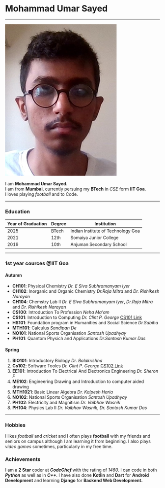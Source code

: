 

Mohammad Umar Sayed
===================

* * *

![Image](../img.jpg)

I am **Mohammad Umar Sayed.**  
I am from **Mumbai**, currently persuing my **BTech** in _CSE_ form **IIT Goa**.  
I loves playing _football_ and to Code.

* * *

### Education

| Year of Graduation | Degree | Institution |
| ------------------ | ------ | ----------- |
| 2025 | BTech  | Indian Institute of Technology Goa |
| 2021 | 12th | Somaiya Junior College |
| 2019 | 10th | Anjuman Secondary School |

* * *

### 1st year cources @IIT Goa

#### Autumn

*   **CH101**: Physical Chemistry _Dr. E Siva Subhramanyam Iyer_
*   **CH102**: Inorganic and Organic Chemistry _Dr.Raja Mitra_ and _Dr. Rishikesh Narayan_
*   **CH104**: Chemstry Lab II _Dr. E Siva Subhramanyam Iyer_, _Dr.Raja Mitra_ and _Dr. Rishikesh Narayan_
*   **CS100**: Introduction To Profession _Neha Ma'am_
*   **CS101**: Introduction to Computing _Dr. Clint P. George_ [CS101 Link](https://clintpgeorge.github.io/cs-101/autumn-2021/)
*   **HS101**: Foundation program in Humanities and Social Science _Dr.Sabiha_
*   **MTH101**: Calculus _Sandipan De_
*   **NO101**: National Sports Organisation _Santosh Upadhyay_
*   **PH101**: Quantom Physich and Applications _Dr.Santosh Kumar Das_

#### Spring

1.  **BIO101**: Introductory Biology _Dr. Balakrishna_
2.  **Cs102**: Software Tooles _Dr. Clint P. George_ [CS102 Link](https://clintpgeorge.github.io/cs-101/autumn-2021/)
3.  **EE101**: Introduction To Electrical And Electronics Engineering _Dr. Sheron F_
4.  **ME102**: Engineering Drawing and Introduction to computer aided drawing
5.  **MTH1021**: Basic Linear Algebra _Dr. Kalpesh Haria_
6.  **NO102**: National Sports Organisation _Santosh Upadhyay_
7.  **PH102**: Electricity and Magnitism _Dr. Vaibhav Wasnik_
8.  **PH104**: Physics Lab II _Dr. Vaibhav Wasnik_, _Dr. Santosh Kumar Das_

* * *

### Hobbies

I likes _football_ and _cricket_ and I often plays **football** with my friends and seniors on campus although I am learning it from beginning. I also plays _video games_ sometimes, particularly in my free time.

### Achievements

I am a **2 Star** coder at ***CodeChef*** with the rating of _1460_. I can code in both ___Python___ as well as in ___C++___. I have also done **Kotlin** and **Dart** for __Android Development__ and learning **Django** for __Backend Web Development.__
